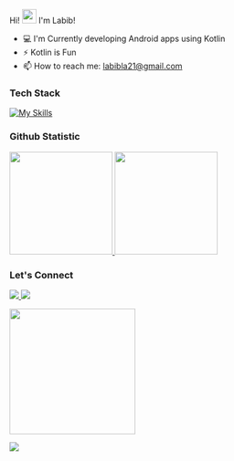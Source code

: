 Hi! <img height="25" src="https://raw.githubusercontent.com/iampavangandhi/iampavangandhi/master/gifs/Hi.gif"/> I'm Labib!

- 💻 I'm Currently developing Android apps using Kotlin
- ⚡ Kotlin is Fun
- 📫 How to reach me: labibla21@gmail.com 

 ### Tech Stack
[![My Skills](https://skillicons.dev/icons?i=androidstudio,kotlin,jetpack,gradle,firebase,figma,vscode,notion,postman,git,discord)](https://skillicons.dev)

 ### Github Statistic
<p align="left">
<a href="https://github.com/lalabib">
  <img height="180" src="https://github-readme-stats-eight-theta.vercel.app/api?username=lalabib&show_icons=true&theme=algolia&include_all_commits=true&count_private=true"/>
  <img height="180" src="https://github-readme-stats-eight-theta.vercel.app/api/top-langs/?username=lalabib&layout=compact&langs_count=49&theme=algolia"/>
</a>
</p>

### Let's Connect
<p align="left">
   <a href="https://www.linkedin.com/in/labibhiba">
    <img src="https://img.shields.io/badge/linkedin-%230077B5.svg?&style=for-the-badge&logo=linkedin&logoColor=white&color=071A2C"/>
  </a>
  <a href="https://x.com/labibhiba">
    <img src="https://img.shields.io/badge/twitter-%231DA1F2.svg?&style=for-the-badge&logo=twitter&logoColor=white&color=071A2C"/>
  </a>
</p>

<p align='left'>
 <img height="220" src="https://user-images.githubusercontent.com/57593172/133808392-de59f0d2-7487-4a3c-aa70-51d03b5de7ee.gif"/>
</p>

![](https://komarev.com/ghpvc/?username=lalabib&color=blue)
